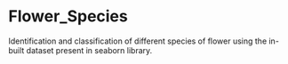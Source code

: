 # Flower_Species
Identification and classification of different species of flower using the in-built dataset present in seaborn library.
